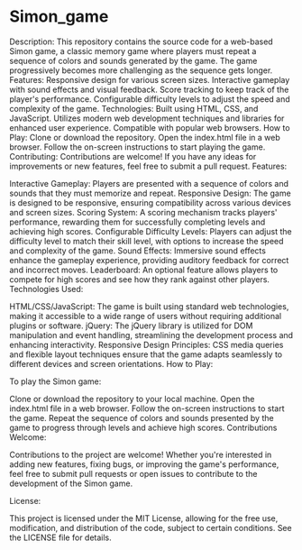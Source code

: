 # Simon_game
 Description:  This repository contains the source code for a web-based Simon game, a classic memory game where players must repeat a sequence of colors and sounds generated by the game. The game progressively becomes more challenging as the sequence gets longer.  Features:  Responsive design for various screen sizes. Interactive gameplay with sound effects and visual feedback. Score tracking to keep track of the player's performance. Configurable difficulty levels to adjust the speed and complexity of the game. Technologies:  Built using HTML, CSS, and JavaScript. Utilizes modern web development techniques and libraries for enhanced user experience. Compatible with popular web browsers. How to Play:  Clone or download the repository. Open the index.html file in a web browser. Follow the on-screen instructions to start playing the game. Contributing:  Contributions are welcome! If you have any ideas for improvements or new features, feel free to submit a pull request.
Features:

Interactive Gameplay: Players are presented with a sequence of colors and sounds that they must memorize and repeat.
Responsive Design: The game is designed to be responsive, ensuring compatibility across various devices and screen sizes.
Scoring System: A scoring mechanism tracks players' performance, rewarding them for successfully completing levels and achieving high scores.
Configurable Difficulty Levels: Players can adjust the difficulty level to match their skill level, with options to increase the speed and complexity of the game.
Sound Effects: Immersive sound effects enhance the gameplay experience, providing auditory feedback for correct and incorrect moves.
Leaderboard: An optional feature allows players to compete for high scores and see how they rank against other players.
Technologies Used:

HTML/CSS/JavaScript: The game is built using standard web technologies, making it accessible to a wide range of users without requiring additional plugins or software.
jQuery: The jQuery library is utilized for DOM manipulation and event handling, streamlining the development process and enhancing interactivity.
Responsive Design Principles: CSS media queries and flexible layout techniques ensure that the game adapts seamlessly to different devices and screen orientations.
How to Play:

To play the Simon game:

Clone or download the repository to your local machine.
Open the index.html file in a web browser.
Follow the on-screen instructions to start the game.
Repeat the sequence of colors and sounds presented by the game to progress through levels and achieve high scores.
Contributions Welcome:

Contributions to the project are welcome! Whether you're interested in adding new features, fixing bugs, or improving the game's performance, feel free to submit pull requests or open issues to contribute to the development of the Simon game.

License:

This project is licensed under the MIT License, allowing for the free use, modification, and distribution of the code, subject to certain conditions. See the LICENSE file for details.
